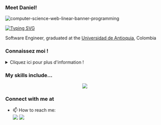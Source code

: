 ### Meet Daniel!

![computer-science-web-linear-banner-programming](https://user-images.githubusercontent.com/38771926/228125759-2c0ee598-f1e7-499d-928f-b9709c352563.jpg)

[![Typing SVG](https://readme-typing-svg.demolab.com?font=Homemade+Apple&pause=2000&color=16264C&width=435&lines=Software+Engineer;Data+Scientist;Full+Stack+Web+Developer)](https://git.io/typing-svg)

Software Engineer, graduated at the [Universidad de Antioquia](https://www.udea.edu.co/), Colombia

### Connaissez moi !
<details>
  <summary>Cliquez ici pour plus d'information !</summary>

  Plus d'info ici!
</details>

### My skills include...
<p align="center">
    <img src="https://skillicons.dev/icons?i=py,pytorch,tensorflow,django,flask,fastapi,r,java,spring,php,laravel,html,css,js,mongodb,nodejs,express,postgres,mysql,sqlite,git,github,vscode,postman&perline=12" />
</p>

### Connect with me at
- 📫 How to reach me: <br>
<a href="https://www.linkedin.com/in/danilore/"><img src="https://img.shields.io/badge/LinkedIn-0077B5?style=for-the-badge&logo=linkedin&logoColor=white"></a>
<a href="contratista.alcaldia@gmail.com"><img src="https://img.shields.io/badge/Gmail-D14836?style=for-the-badge&logo=gmail&logoColor=white"></a>
<!--

**Daniel-Loaiza/daniel-loaiza** is a ✨ _special_ ✨ repository because its `README.md` (this file) appears on your GitHub profile.
Here are some ideas to get you started:

- 🔭 I’m currently working on ...
- 🌱 I’m currently learning ...
- 👯 I’m looking to collaborate on ...
- 🤔 I’m looking for help with ...
- 💬 Ask me about ...
- 📫 How to reach me: ...
- 😄 Pronouns: ...
- ⚡ Fun fact: ...
-->
